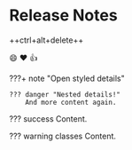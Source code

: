 # Release Notes

++ctrl+alt+delete++

:smile: :heart: :thumbsup:

???+ note "Open styled details"

    ??? danger "Nested details!"
        And more content again.
??? success
   Content.

??? warning classes
   Content.

